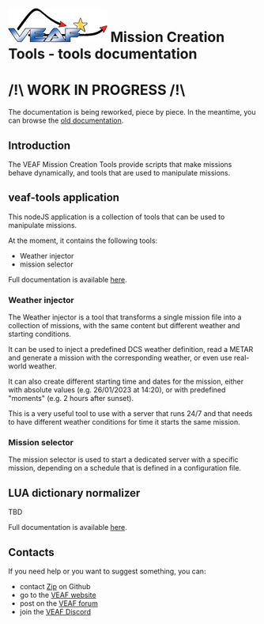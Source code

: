 # [![VEAF-logo]][VEAF website] Mission Creation Tools - tools documentation

# /!\ **WORK IN PROGRESS** /!\
The documentation is being reworked, piece by piece. 
In the meantime, you can browse the [old documentation](../old_documentation/_index.md).

## Introduction

The VEAF Mission Creation Tools provide scripts that make missions behave dynamically, and tools that are used to manipulate missions.

## veaf-tools application

This nodeJS application is a collection of tools that can be used to manipulate missions.

At the moment, it contains the following tools:
- Weather injector
- mission selector

Full documentation is available [here](veaf-tools.md).

### Weather injector

The Weather injector is a tool that transforms a single mission file into a collection of missions, with the same content but different weather and starting conditions.

It can be used to inject a predefined DCS weather definition, read a METAR and generate a mission with the corresponding weather, or even use real-world weather.

It can also create different starting time and dates for the mission, either with absolute values (e.g. 26/01/2023 at 14:20), or with predefined "moments" (e.g. 2 hours after sunset).

This is a very useful tool to use with a server that runs 24/7 and that needs to have different weather conditions for time it starts the same mission.

### Mission selector

The mission selector is used to start a dedicated server with a specific mission, depending on a schedule that is defined in a configuration file.

## LUA dictionary normalizer

TBD

Full documentation is available [here](lua_dictionary_normalizer.md).

## Contacts

If you need help or you want to suggest something, you can:

* contact [Zip][Zip on Github] on Github
* go to the [VEAF website]
* post on the [VEAF forum]
* join the [VEAF Discord]


[Badge-Discord]: https://img.shields.io/discord/471061487662792715?label=VEAF%20Discord&style=for-the-badge
[VEAF-logo]: ../.images/logo.png?raw=true
[VEAF Discord]: https://www.veaf.org/discord
[Zip on Github]: https://github.com/davidp57
[VEAF website]: https://www.veaf.org
[VEAF forum]: https://www.veaf.org/forum

[demo-mission-structure]: ../.images/demo-mission-structure.png
[workflow-01]: ../.images/editor_workflow.png